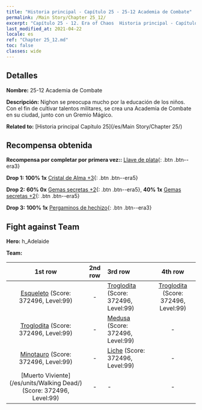 ```yaml
---
title: "Historia principal - Capítulo 25 - 25-12 Academia de Combate"
permalink: /Main Story/Chapter 25_12/
excerpt: "Capítulo 25 - 12. Era of Chaos  Historia principal - Capítulo 25_12. 25-12 Academia de Combate"
last_modified_at: 2021-04-22
locale: es
ref: "Chapter 25_12.md"
toc: false
classes: wide
---
```


## Detalles

 **Nombre:** 25-12 Academia de Combate

 **Descripción:** Nighon se preocupa mucho por la educación de los niños. Con el fin de cultivar talentos militares, se crea una Academia de Combate en su ciudad, junto con un Gremio Mágico.

 **Related to:** [Historia principal Capítulo 25](/es/Main Story/Chapter 25/)

## Recompensa obtenida

 **Recompensa por completar por primera vez::** [Llave de plata](/ItemsES/con_693/){: .btn .btn--era3}

 **Drop 1:** **100% 1x** [Cristal de Alma +3](/ItemsES/mat_87/){: .btn .btn--era5}

 **Drop 2:** **60% 0x** [Gemas secretas +2](/ItemsES/mat_79/){: .btn .btn--era5}, **40% 1x** [Gemas secretas +2](/ItemsES/mat_79/){: .btn .btn--era5}

 **Drop 3:** **100% 1x** [Pergaminos de hechizo](/ItemsES/con_694/){: .btn .btn--era3}


## Fight against Team
 **Hero:** h_Adelaide

 **Team:**


  | 1st row | 2nd row | 3rd row | 4th row |
  |:----:|:----:|:----|:----:|
  | [Esqueleto](/es/units/Skeleton/) (Score: 372496, Level:99)  | - | [Troglodita](/es/units/Troglodyte/) (Score: 372496, Level:99)  | [Troglodita](/es/units/Troglodyte/) (Score: 372496, Level:99)  |
  | [Troglodita](/es/units/Troglodyte/) (Score: 372496, Level:99)  | - | [Medusa](/es/units/Medusa/) (Score: 372496, Level:99)  | - |
  | [Minotauro](/es/units/Minotaur/) (Score: 372496, Level:99)  | - | [Liche](/es/units/Lich/) (Score: 372496, Level:99)  | - |
  | [Muerto Viviente](/es/units/Walking Dead/) (Score: 372496, Level:99)  | - | - | - |


